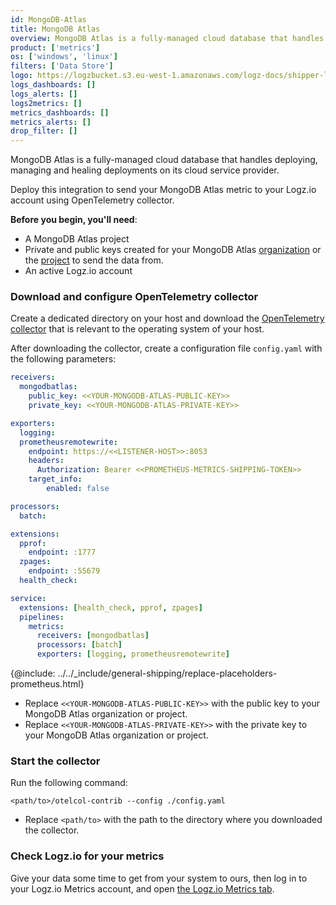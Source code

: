 ```yaml
---
id: MongoDB-Atlas
title: MongoDB Atlas
overview: MongoDB Atlas is a fully-managed cloud database that handles deploying, managing and healing deployments on its cloud service provider.  
product: ['metrics']
os: ['windows', 'linux']
filters: ['Data Store']
logo: https://logzbucket.s3.eu-west-1.amazonaws.com/logz-docs/shipper-logos/mongoatlas-logo.png
logs_dashboards: []
logs_alerts: []
logs2metrics: []
metrics_dashboards: []
metrics_alerts: []
drop_filter: []
---
```



MongoDB Atlas is a fully-managed cloud database that handles deploying, managing and healing deployments on its cloud service provider.  

Deploy this integration to send your MongoDB Atlas metric to your Logz.io account using OpenTelemetry collector.



**Before you begin, you'll need**:

* A MongoDB Atlas project
* Private and public keys created for your MongoDB Atlas [organization](https://docs.atlas.mongodb.com/tutorial/configure-api-access/organization/create-one-api-key/) or the [project](https://docs.atlas.mongodb.com/tutorial/configure-api-access/project/create-one-api-key/) to send the data from.
* An active Logz.io account

 

### Download and configure OpenTelemetry collector

Create a dedicated directory on your host and download the [OpenTelemetry collector](https://github.com/open-telemetry/opentelemetry-collector/releases/tag/v0.60.0) that is relevant to the operating system of your host.

After downloading the collector, create a configuration file `config.yaml` with the following parameters:

```yaml
receivers:
  mongodbatlas:
    public_key: <<YOUR-MONGODB-ATLAS-PUBLIC-KEY>>
    private_key: <<YOUR-MONGODB-ATLAS-PRIVATE-KEY>>

exporters:
  logging:
  prometheusremotewrite:
    endpoint: https://<<LISTENER-HOST>>:8053
    headers:
      Authorization: Bearer <<PROMETHEUS-METRICS-SHIPPING-TOKEN>>
    target_info:
        enabled: false

processors:
  batch:

extensions:
  pprof:
    endpoint: :1777
  zpages:
    endpoint: :55679 
  health_check:

service:
  extensions: [health_check, pprof, zpages]
  pipelines:
    metrics:
      receivers: [mongodbatlas]
      processors: [batch]
      exporters: [logging, prometheusremotewrite]
```

{@include: ../../_include/general-shipping/replace-placeholders-prometheus.html}
* Replace `<<YOUR-MONGODB-ATLAS-PUBLIC-KEY>>` with the public key to your MongoDB Atlas organization or project.
* Replace `<<YOUR-MONGODB-ATLAS-PRIVATE-KEY>>` with the private key to your MongoDB Atlas organization or project.

### Start the collector

Run the following command:

```shell
<path/to>/otelcol-contrib --config ./config.yaml
```

* Replace `<path/to>` with the path to the directory where you downloaded the collector.

### Check Logz.io for your metrics

Give your data some time to get from your system to ours, then log in to your Logz.io Metrics account, and open [the Logz.io Metrics tab](https://app.logz.io/#/dashboard/metrics/).


 
